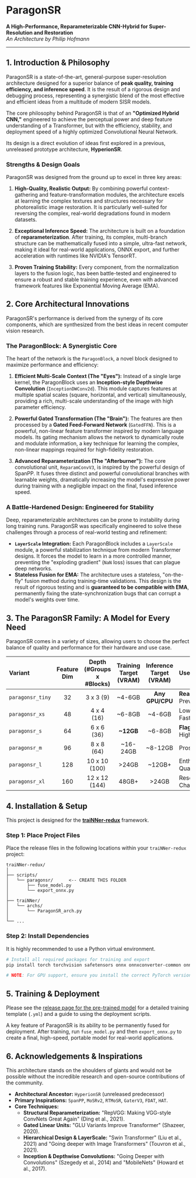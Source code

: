 # ParagonSR

**A High-Performance, Reparameterizable CNN-Hybrid for Super-Resolution and Restoration**  
*An Architecture by Philip Hofmann*

---

## 1. Introduction & Philosophy

ParagonSR is a state-of-the-art, general-purpose super-resolution architecture designed for a superior balance of **peak quality, training efficiency, and inference speed**. It is the result of a rigorous design and debugging process, representing a synergistic blend of the most effective and efficient ideas from a multitude of modern SISR models.

The core philosophy behind ParagonSR is that of an **"Optimized Hybrid CNN,"** engineered to achieve the perceptual power and deep feature understanding of a Transformer, but with the efficiency, stability, and deployment speed of a highly optimized Convolutional Neural Network.

Its design is a direct evolution of ideas first explored in a previous, unreleased prototype architecture, **HyperionSR**.

### Strengths & Design Goals

ParagonSR was designed from the ground up to excel in three key areas:

1.  **High-Quality, Realistic Output:** By combining powerful context-gathering and feature-transformation modules, the architecture excels at learning the complex textures and structures necessary for photorealistic image restoration. It is particularly well-suited for reversing the complex, real-world degradations found in modern datasets.

2.  **Exceptional Inference Speed:** The architecture is built on a foundation of **reparameterization**. After training, its complex, multi-branch structure can be mathematically fused into a simple, ultra-fast network, making it ideal for real-world applications, ONNX export, and further acceleration with runtimes like NVIDIA's TensorRT.

3.  **Proven Training Stability:** Every component, from the normalization layers to the fusion logic, has been battle-tested and engineered to ensure a robust and stable training experience, even with advanced framework features like Exponential Moving Average (EMA).

## 2. Core Architectural Innovations

ParagonSR's performance is derived from the synergy of its core components, which are synthesized from the best ideas in recent computer vision research.

### The ParagonBlock: A Synergistic Core

The heart of the network is the `ParagonBlock`, a novel block designed to maximize performance and efficiency:

1.  **Efficient Multi-Scale Context (The "Eyes"):** Instead of a single large kernel, the ParagonBlock uses an **Inception-style Depthwise Convolution** (`InceptionDWConv2d`). This module captures features at multiple spatial scales (square, horizontal, and vertical) simultaneously, providing a rich, multi-scale understanding of the image with high parameter efficiency.

2.  **Powerful Gated Transformation (The "Brain"):** The features are then processed by a **Gated Feed-Forward Network** (`GatedFFN`). This is a powerful, non-linear feature transformer inspired by modern language models. Its gating mechanism allows the network to dynamically route and modulate information, a key technique for learning the complex, non-linear mappings required for high-fidelity restoration.

3.  **Advanced Reparameterization (The "Afterburner"):** The core convolutional unit, `ReparamConvV3`, is inspired by the powerful design of SpanPP. It fuses three distinct and powerful convolutional branches with learnable weights, dramatically increasing the model's expressive power during training with a negligible impact on the final, fused inference speed.

### A Battle-Hardened Design: Engineered for Stability

Deep, reparameterizable architectures can be prone to instability during long training runs. ParagonSR was specifically engineered to solve these challenges through a process of real-world testing and refinement:

-   **`LayerScale` Integration:** Each ParagonBlock includes a `LayerScale` module, a powerful stabilization technique from modern Transformer designs. It forces the model to learn in a more controlled manner, preventing the "exploding gradient" (`NaN` loss) issues that can plague deep networks.
-   **Stateless Fusion for EMA:** The architecture uses a stateless, "on-the-fly" fusion method during training-time validations. This design is the result of rigorous testing and is **guaranteed to be compatible with EMA**, permanently fixing the state-synchronization bugs that can corrupt a model's weights over time.

## 3. The ParagonSR Family: A Model for Every Need

ParagonSR comes in a variety of sizes, allowing users to choose the perfect balance of quality and performance for their hardware and use case.

| Variant | Feature Dim | Depth (#Groups x #Blocks) | Training Target (VRAM) | Inference Target (VRAM) | Use Case |
| :--- | :---: | :---: | :---: | :---: | :--- |
| `paragonsr_tiny`| 32 | 3 x 3 (9) | ~4-6GB | **Any GPU/CPU** | **Real-Time Video**, Previews |
| `paragonsr_xs` | 48 | 4 x 4 (16) | ~6-8GB | ~4-6GB | Low-End Hardware, Fast Images |
| `paragonsr_s` | 64 | 6 x 6 (36) | **~12GB** | ~6-8GB | **Flagship Model**, High Quality |
| `paragonsr_m` | 96 | 8 x 8 (64) | ~16-24GB | ~8-12GB | Prosumer Quality |
| `paragonsr_l` | 128 | 10 x 10 (100)| >24GB | ~12GB+ | Enthusiast/SOTA Quality |
| `paragonsr_xl` | 160 | 12 x 12 (144)| 48GB+ | >24GB | Research/Benchmark Chasing |

## 4. Installation & Setup

This project is designed for the **[traiNNer-redux](https://github.com/the-database/traiNNer-redux)** framework.

### Step 1: Place Project Files
Place the release files in the following locations within your `traiNNer-redux` project:

```
traiNNer-redux/
│
├── scripts/
│   └── paragonsr/      <-- CREATE THIS FOLDER
│       ├── fuse_model.py
│       └── export_onnx.py
│
├── traiNNer/
│   └── archs/
│       └── ParagonSR_arch.py
│
└── ...
```

### Step 2: Install Dependencies
It is highly recommended to use a Python virtual environment.
```sh
# Install all required packages for training and export
pip install torch torchvision safetensors onnx onnxconverter-common onnxscript

# NOTE: For GPU support, ensure you install the correct PyTorch version for your CUDA toolkit.
```

## 5. Training & Deployment

Please see the [release page for the pre-trained model](link-to-your-pretrain-release) for a detailed training template (`.yml`) and a guide to using the deployment scripts.

A key feature of ParagonSR is its ability to be permanently fused for deployment. After training, run `fuse_model.py` and then `export_onnx.py` to create a final, high-speed, portable model for real-world applications.

## 6. Acknowledgements & Inspirations

This architecture stands on the shoulders of giants and would not be possible without the incredible research and open-source contributions of the community.

-   **Architectural Ancestor:** `HyperionSR` (unreleased predecessor)
-   **Primary Inspirations:** `SpanPP`, `MoSRv2`, `RTMoSR`, `GaterV3`, `FDAT`, `HAT`.
-   **Core Techniques:**
    -   **Structural Reparameterization:** "RepVGG: Making VGG-style ConvNets Great Again" (Ding et al., 2021).
    -   **Gated Linear Units:** "GLU Variants Improve Transformer" (Shazeer, 2020).
    -   **Hierarchical Design & LayerScale:** "Swin Transformer" (Liu et al., 2021) and "Going deeper with Image Transformers" (Touvron et al., 2021).
    -   **Inception & Depthwise Convolutions:** "Going Deeper with Convolutions" (Szegedy et al., 2014) and "MobileNets" (Howard et al., 2017).
